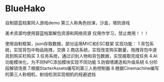 # BlueHako
自制碧蓝档案同人游戏demo
第三人称角色扮演，沙盒，塔防游戏

美术资源均使用碧蓝档案解包资源和网络资源
仅用作学习，禁止商用！！！

使用自制框架，json存取数据，部分运用MVC和ESC框架
实现功能：
1.背包系统，实现背包中物品拖拽，交换
2.商店系统，实现改变购买数量，拖拽背包中道具到购买栏购买
3.任务系统，通过识别人物和背包数据，实现接取完成任务
4.AI功能模块化，为不同NPC添加模块实现不同功能
5.防御塔建造和升级系统
6.分阶段解锁场景
7.根据StarterAssets编写的第三人称控制器
8.根据Cinemachine编写的第三人称相机，射线检测实现相机的规避遮挡
